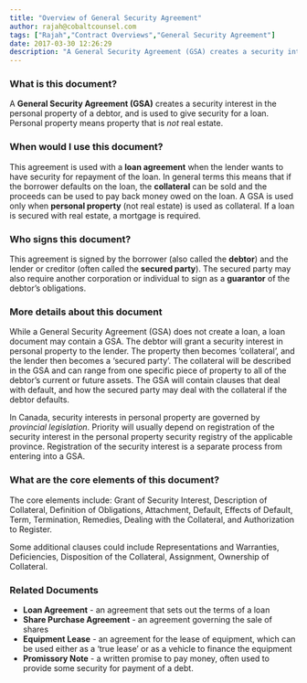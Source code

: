 ```yaml
---
title: "Overview of General Security Agreement"
author: rajah@cobaltcounsel.com
tags: ["Rajah","Contract Overviews","General Security Agreement"]
date: 2017-03-30 12:26:29
description: "A General Security Agreement (GSA) creates a security interest in the personal property of a debtor, and is used to give security for a loan."
---
```



 

### What is this document?
A **General Security Agreement (GSA)** creates a security interest in the personal property of a debtor, and is used to give security for a loan. Personal property means property that is *not* real estate.

 

### When would I use this document?
This agreement is used with a **loan agreement** when the lender wants to have security for repayment of the loan. In general terms this means that if the borrower defaults on the loan, the **collateral** can be sold and the proceeds can be used to pay back money owed on the loan. A GSA is used only when **personal property** (not real estate) is used as collateral. If a loan is secured with real estate, a mortgage is required. 

 

### Who signs this document?
This agreement is signed by the borrower (also called the **debtor**) and the lender or creditor (often called the **secured party**). The secured party may also require another corporation or individual to sign as a **guarantor** of the debtor’s obligations.

 

### More details about this document
While a General Security Agreement (GSA) does not create a loan, a loan document may contain a GSA. The debtor will grant a security interest in personal property to the lender. The property then becomes ‘collateral’, and the lender then becomes a ‘secured party’. The collateral will be described in the GSA and can range from one specific piece of property to all of the debtor’s current or future assets. The GSA will contain clauses that deal with default, and how the secured party may deal with the collateral if the debtor defaults.

In Canada, security interests in personal property are governed by *provincial legislation*. Priority will usually depend on registration of the security interest in the personal property security registry of the applicable province. Registration of the security interest is a separate process from entering into a GSA.

 

### What are the core elements of this document?
The core elements include: Grant of Security Interest, Description of Collateral, Definition of Obligations, Attachment, Default, Effects of Default, Term, Termination, Remedies, Dealing with the Collateral, and Authorization to Register.

Some additional clauses could include Representations and Warranties, Deficiencies, Disposition of the Collateral, Assignment, Ownership of Collateral.

 

### Related Documents
- **Loan Agreement** - an agreement that sets out the terms of a loan
- **Share Purchase Agreement** - an agreement governing the sale of shares
- **Equipment Lease** - an agreement for the lease of equipment, which can be used either as a ‘true lease’ or as a vehicle to finance the equipment
- **Promissory Note** - a written promise to pay money, often used to provide some security for payment of a debt.
